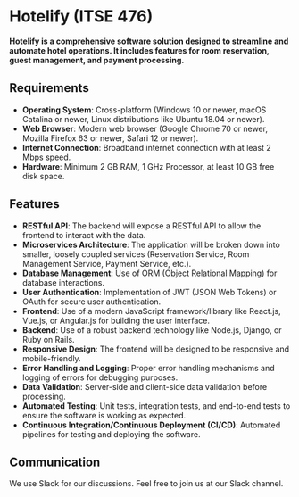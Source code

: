 # Hotelify (ITSE 476)

**Hotelify is a comprehensive software solution designed to streamline and automate hotel operations. It includes features for room reservation, guest management, and payment processing.**



## Requirements

- **Operating System**: Cross-platform (Windows 10 or newer, macOS Catalina or newer, Linux distributions like Ubuntu 18.04 or newer).
- **Web Browser**: Modern web browser (Google Chrome 70 or newer, Mozilla Firefox 63 or newer, Safari 12 or newer).
- **Internet Connection**: Broadband internet connection with at least 2 Mbps speed.
- **Hardware**: Minimum 2 GB RAM, 1 GHz Processor, at least 10 GB free disk space.

## Features

- **RESTful API**: The backend will expose a RESTful API to allow the frontend to interact with the data.
- **Microservices Architecture**: The application will be broken down into smaller, loosely coupled services (Reservation Service, Room Management Service, Payment Service, etc.).
- **Database Management**: Use of ORM (Object Relational Mapping) for database interactions.
- **User Authentication**: Implementation of JWT (JSON Web Tokens) or OAuth for secure user authentication.
- **Frontend**: Use of a modern JavaScript framework/library like React.js, Vue.js, or Angular.js for building the user interface.
- **Backend**: Use of a robust backend technology like Node.js, Django, or Ruby on Rails.
- **Responsive Design**: The frontend will be designed to be responsive and mobile-friendly.
- **Error Handling and Logging**: Proper error handling mechanisms and logging of errors for debugging purposes.
- **Data Validation**: Server-side and client-side data validation before processing.
- **Automated Testing**: Unit tests, integration tests, and end-to-end tests to ensure the software is working as expected.
- **Continuous Integration/Continuous Deployment (CI/CD)**: Automated pipelines for testing and deploying the software.


## Communication

We use Slack for our discussions. Feel free to join us at our Slack channel.
